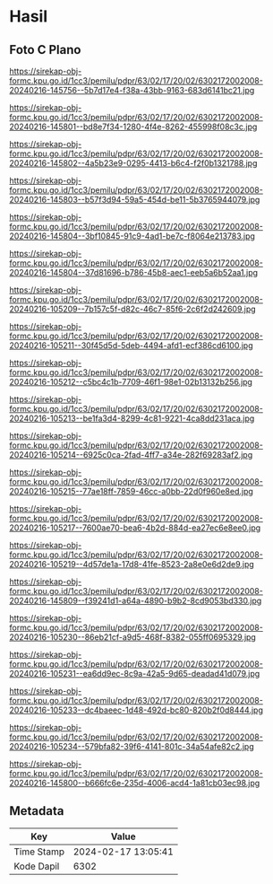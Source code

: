 # Hasil

## Foto C Plano

https://sirekap-obj-formc.kpu.go.id/1cc3/pemilu/pdpr/63/02/17/20/02/6302172002008-20240216-145756--5b7d17e4-f38a-43bb-9163-683d6141bc21.jpg

https://sirekap-obj-formc.kpu.go.id/1cc3/pemilu/pdpr/63/02/17/20/02/6302172002008-20240216-145801--bd8e7f34-1280-4f4e-8262-455998f08c3c.jpg

https://sirekap-obj-formc.kpu.go.id/1cc3/pemilu/pdpr/63/02/17/20/02/6302172002008-20240216-145802--4a5b23e9-0295-4413-b6c4-f2f0b1321788.jpg

https://sirekap-obj-formc.kpu.go.id/1cc3/pemilu/pdpr/63/02/17/20/02/6302172002008-20240216-145803--b57f3d94-59a5-454d-be11-5b3765944079.jpg

https://sirekap-obj-formc.kpu.go.id/1cc3/pemilu/pdpr/63/02/17/20/02/6302172002008-20240216-145804--3bf10845-91c9-4ad1-be7c-f8064e213783.jpg

https://sirekap-obj-formc.kpu.go.id/1cc3/pemilu/pdpr/63/02/17/20/02/6302172002008-20240216-145804--37d81696-b786-45b8-aec1-eeb5a6b52aa1.jpg

https://sirekap-obj-formc.kpu.go.id/1cc3/pemilu/pdpr/63/02/17/20/02/6302172002008-20240216-105209--7b157c5f-d82c-46c7-85f6-2c6f2d242609.jpg

https://sirekap-obj-formc.kpu.go.id/1cc3/pemilu/pdpr/63/02/17/20/02/6302172002008-20240216-105211--30f45d5d-5deb-4494-afd1-ecf386cd6100.jpg

https://sirekap-obj-formc.kpu.go.id/1cc3/pemilu/pdpr/63/02/17/20/02/6302172002008-20240216-105212--c5bc4c1b-7709-46f1-98e1-02b13132b256.jpg

https://sirekap-obj-formc.kpu.go.id/1cc3/pemilu/pdpr/63/02/17/20/02/6302172002008-20240216-105213--be1fa3d4-8299-4c81-9221-4ca8dd231aca.jpg

https://sirekap-obj-formc.kpu.go.id/1cc3/pemilu/pdpr/63/02/17/20/02/6302172002008-20240216-105214--6925c0ca-2fad-4ff7-a34e-282f69283af2.jpg

https://sirekap-obj-formc.kpu.go.id/1cc3/pemilu/pdpr/63/02/17/20/02/6302172002008-20240216-105215--77ae18ff-7859-46cc-a0bb-22d0f960e8ed.jpg

https://sirekap-obj-formc.kpu.go.id/1cc3/pemilu/pdpr/63/02/17/20/02/6302172002008-20240216-105217--7600ae70-bea6-4b2d-884d-ea27ec6e8ee0.jpg

https://sirekap-obj-formc.kpu.go.id/1cc3/pemilu/pdpr/63/02/17/20/02/6302172002008-20240216-105219--4d57de1a-17d8-41fe-8523-2a8e0e6d2de9.jpg

https://sirekap-obj-formc.kpu.go.id/1cc3/pemilu/pdpr/63/02/17/20/02/6302172002008-20240216-145809--f39241d1-a64a-4890-b9b2-8cd9053bd330.jpg

https://sirekap-obj-formc.kpu.go.id/1cc3/pemilu/pdpr/63/02/17/20/02/6302172002008-20240216-105230--86eb21cf-a9d5-468f-8382-055ff0695329.jpg

https://sirekap-obj-formc.kpu.go.id/1cc3/pemilu/pdpr/63/02/17/20/02/6302172002008-20240216-105231--ea6dd9ec-8c9a-42a5-9d65-deadad41d079.jpg

https://sirekap-obj-formc.kpu.go.id/1cc3/pemilu/pdpr/63/02/17/20/02/6302172002008-20240216-105233--dc4baeec-1d48-492d-bc80-820b2f0d8444.jpg

https://sirekap-obj-formc.kpu.go.id/1cc3/pemilu/pdpr/63/02/17/20/02/6302172002008-20240216-105234--579bfa82-39f6-4141-801c-34a54afe82c2.jpg

https://sirekap-obj-formc.kpu.go.id/1cc3/pemilu/pdpr/63/02/17/20/02/6302172002008-20240216-145800--b666fc6e-235d-4006-acd4-1a81cb03ec98.jpg


## Metadata

| Key        | Value               |
| ---------- | ------------------- |
| Time Stamp | 2024-02-17 13:05:41 |
| Kode Dapil | 6302                |



